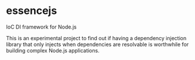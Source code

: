 essencejs
=========

IoC DI framework for Node.js

This is an experimental project to find out if having a dependency injection library that only injects when dependencies are resolvable is worthwhile for building complex Node.js applications.

